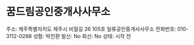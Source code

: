 # 꿈드림공인중개사사무소

주소: 제주특별자치도 제주시 비월길 26 105호 일류공인중개사사무소
전화번호: 010-3112-0288
성함: 박진환
발신: No
회신: No
상태: 시작 전